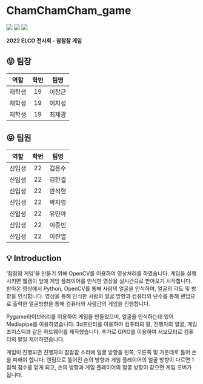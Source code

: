 # ChamChamCham_game
<img src="https://capsule-render.vercel.app/api?type=soft&color=auto&height=200&section=header&text=ELCO%20Exhibition&fontSize=90" />
<a href="https://www.raspberrypi.org/"><img src="https://img.shields.io/badge/-RaspberryPi-C51A4A?style=for-the-badge&logo=Raspberry-Pi"/></a>
<a href="https://www.python.org/"><img src="https://img.shields.io/static/v1?style=for-the-badge&message=Python&color=3776AB&logo=Python&logoColor=FFFFFF&label="/></a>

**2022 ELCO 전시회 - 참참참 게임**


## :stuck_out_tongue_closed_eyes: 팀장
|역할|학번|팀명|
|------|:---:|---|
|재학생|19|이창근|
|재학생|19|이지성|
|재학생|19|최제광|                       

## :stuck_out_tongue_closed_eyes: 팀원
|역할|학번|팀명|
|------|:---:|---|                    
|신입생|22|김은수|
|신입생|22|김한결|  
|신입생|22|반석현|
|신입생|22|박지영|  
|신입생|22|유민아|
|신입생|22|이종민|
|신입생|22|이진열| 

## :bulb: Introduction

 ‘참참참 게임’을 만들기 위해 OpenCV를 이용하여 영상처리를 하였습니다. 게임을 실행시키면 웹캠이 앞에 게임 플레이어를 인식한 영상을 실시간으로 받아오기 시작합니다. 받아온 영상에서 Python, OpenCV를 통해 사람의 얼굴을 인식하며, 얼굴의 각도 및 방향을 인식합니다. 영상을 통해 인식한 사람의 얼굴 방향과 컴퓨터의 난수를 통해 랜덤으로 출력한 얼굴방향을 통해 컴퓨터와 사람간의 게임을 진행합니다.

 Pygame라이브러리를 이용하여 게임을 만들었으며, 얼굴을 인식하는데 있어 Mediapipe를 이용하였습니다. 3d프린터를 이용하여 컴퓨터의 팔, 진행자의 얼굴, 게임 조이스틱과 같은 하드웨어를 제작했습니다. 추가로 GPIO를 이용하여 서보모터로 컴퓨터의 팔일 제어하였습니다.

게임이 진행되면 진행자의 참참참 소리에 얼굴 방향을 왼쪽, 오른쪽 및 가운데로 틀어 손을 피해야 합니다. 랜덤으로 틀어진 손의 방향과 게임 플레이어의 얼굴 방향이 다르면 1점씩 점수를 얻게 되고, 손의 방향과 게임 플레이어의 얼굴 방향이 같으면 게임 오버가 됩니다.
